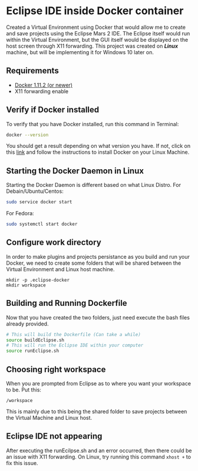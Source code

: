 # Eclipse IDE inside Docker container
Created a Virtual Environment using Docker that would allow me to create and save projects using the Eclipse Mars 2 IDE. The Eclipse itself would run within the Virtual Environment, but the GUI itself would be displayed on the host screen through X11 forwarding. This project was created on ***Linux*** machine, but will be implementing it for Windows 10 later on.
## Requirements
- [Docker 1.11.2 (or newer)](https://www.docker.com/products/docker)
- X11 forwarding enable

## Verify if Docker installed
To verify that you have Docker installed, run this command in Terminal:
```sh
docker --version
```
You should get a result depending on what version you have. If not, click on this [link](https://www.docker.com/products/docker) and follow the instructions to install Docker on your Linux Machine.

## Starting the Docker Daemon in Linux
Starting the Docker Daemon is different based on what Linux Distro.
  For Debain/Ubuntu/Centos:
  ```sh
  sudo service docker start
  ```
  For Fedora:
  ```sh
  sudo systemctl start docker
  ```

## Configure work directory
In order to make plugins and projects persistance as you build and run your Docker, we need to create some folders that will be shared between the Virtual Environment and Linux host machine.
```
mkdir -p .eclipse-docker
mkdir workspace
```

## Building and Running Dockerfile
Now that you have created the two folders, just need execute the bash files already provided.
```sh
# This will build the Dockerfile (Can take a while)
source buildEclipse.sh
# This will run the Eclipse IDE within your computer
source runEclipse.sh
```
## Choosing right workspace
When you are prompted from Eclipse as to where you want your workspace to be. Put this:
```
/workspace
```
This is mainly due to this being the shared folder to save projects between the Virtual Machine and Linux host.

## Eclipse IDE not appearing
After executing the runEcilpse.sh and an error occurred, then there could be an issue with X11 forwarding. On Linux, try running this command ```xhost +``` to fix this issue. 
